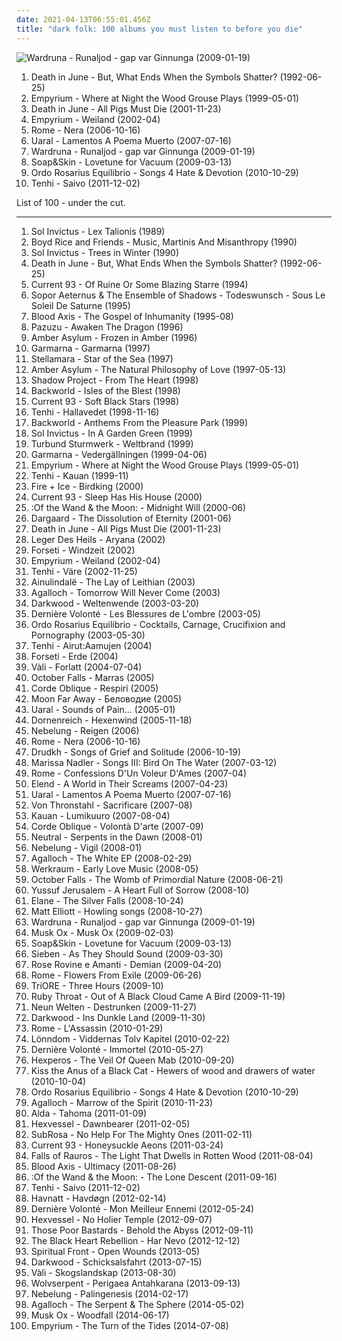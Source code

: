 ```yaml
---
date: 2021-04-13T06:55:01.456Z
title: "dark folk: 100 albums you must listen to before you die"
---
```

![Wardruna - Runaljod - gap var Ginnunga (2009-01-19)](http://coverartarchive.org/release/11b2eb6b-6ecb-4cfc-b814-8ebc80dccd88/9907441763-500.jpg "Wardruna - Runaljod - gap var Ginnunga (2009-01-19)")
<ol class="albums">
<li data-cover="http://coverartarchive.org/release/01644ef1-8e69-3ada-aec3-d5ab9054eb55/28801957432-500.jpg" data-tags="neofolk" role="button">Death in June - But, What Ends When the Symbols Shatter? (1992-06-25)</li>
<li data-cover="http://coverartarchive.org/release/c6918bbe-4343-4235-a8c5-ca6a79cf60ac/1009676795-500.jpg" data-tags="folk, acoustic, neofolk" role="button">Empyrium - Where at Night the Wood Grouse Plays (1999-05-01)</li>
<li data-cover="http://coverartarchive.org/release/21fc81a5-dd05-459c-b528-f25a1044d395/16084072468-500.jpg" data-tags="noise, experimental" role="button">Death in June - All Pigs Must Die (2001-11-23)</li>
<li data-cover="http://coverartarchive.org/release/370bd996-a648-4b02-ad41-083df8a208cb/12560286434-500.jpg" data-tags="neofolk, folk, dark folk" role="button">Empyrium - Weiland (2002-04)</li>
<li data-cover="http://coverartarchive.org/release/3c058ac6-7b93-4996-af7d-6ba2b2afb6df/18075146308-500.jpg" data-tags="neofolk" role="button">Rome - Nera (2006-10-16)</li>
<li data-cover="http://coverartarchive.org/release/f1fdac49-ff49-4469-83ee-1f7ed12bdb7e/1086102767-500.jpg" data-tags="doom metal" role="button">Uaral - Lamentos A Poema Muerto (2007-07-16)</li>
<li data-cover="http://coverartarchive.org/release/11b2eb6b-6ecb-4cfc-b814-8ebc80dccd88/9907441763-500.jpg" data-tags="folk, dark folk, neofolk" role="button">Wardruna - Runaljod - gap var Ginnunga (2009-01-19)</li>
<li data-cover="https://img.discogs.com/5ULMdii6V1Px_WEq_Gnq-FYTwV4=/fit-in/500x500/filters:strip_icc():format(jpeg):mode_rgb():quality(90)/discogs-images/R-1690134-1266618713.jpeg.jpg" data-tags="piano" role="button">Soap&Skin - Lovetune for Vacuum (2009-03-13)</li>
<li data-cover="https://img.discogs.com/WHl5pkNwsJObKrpsAUbeA7RNv5o=/fit-in/600x595/filters:strip_icc():format(jpeg):mode_rgb():quality(90)/discogs-images/R-1683872-1238740912.jpeg.jpg" data-tags="dark folk, apocalyptic folk, out of line" role="button">Ordo Rosarius Equilibrio - Songs 4 Hate & Devotion (2010-10-29)</li>
<li data-cover="http://coverartarchive.org/release/c5fd2283-0462-49d8-948d-6de4015ee364/2872111551-500.jpg" data-tags="dark folk, hiver" role="button">Tenhi - Saivo (2011-12-02)</li>
</ol>
List of 100 - under the cut.
<!-- more -->

_________________

<ol class="albums">
<li data-cover="http://coverartarchive.org/release/5f3d0c51-fe57-4bb6-92f3-1a9fe79e01f2/9387690193-500.jpg" data-tags="neofolk" role="button">
Sol Invictus - Lex Talionis (1989)
</li>
<li data-cover="https://img.discogs.com/jejZNdPQiHsEeQh702GmkFopPM8=/fit-in/600x600/filters:strip_icc():format(jpeg):mode_rgb():quality(90)/discogs-images/R-102340-1253471316.jpeg.jpg" data-tags="neofolk, dark folk" role="button">
Boyd Rice and Friends - Music, Martinis And Misanthropy (1990)
</li>
<li data-cover="http://coverartarchive.org/release/db70834c-c1ac-4500-8e15-f9199bb4afeb/14488070941-500.jpg" data-tags="neofolk" role="button">
Sol Invictus - Trees in Winter (1990)
</li>
<li data-cover="http://coverartarchive.org/release/01644ef1-8e69-3ada-aec3-d5ab9054eb55/28801957432-500.jpg" data-tags="neofolk" role="button">
Death in June - But, What Ends When the Symbols Shatter? (1992-06-25)
</li>
<li data-cover="http://coverartarchive.org/release/71119a18-2752-3562-a073-07de27a9709a/3668940581-500.jpg" data-tags="neofolk, dark folk, apocalyptic folk" role="button">
Current 93 - Of Ruine Or Some Blazing Starre (1994)
</li>
<li data-cover="http://coverartarchive.org/release/0cdecd2f-49a4-4cce-971b-dd7100f554d9/3019084364-500.jpg" data-tags="neofolk, melancholic, darkwave, dark folk" role="button">
Sopor Aeternus & The Ensemble of Shadows - Todeswunsch - Sous Le Soleil De Saturne (1995)
</li>
<li data-cover="http://coverartarchive.org/release/e9e0bf3e-9a94-3585-93ef-e6c1f5e0e5de/23505005206-500.jpg" data-tags="martial industrial, neofolk" role="button">
Blood Axis - The Gospel of Inhumanity (1995-08)
</li>
<li data-cover="http://coverartarchive.org/release/c805a2b6-a2ac-46b4-92d1-8102a0006d70/10841577885-500.jpg" data-tags="atmospheric black metal" role="button">
Pazuzu - Awaken The Dragon (1996)
</li>
<li data-cover="http://coverartarchive.org/release/c7e186c3-d122-4970-80a5-96372d76ad06/18602690984-500.jpg" data-tags="dark ambient" role="button">
Amber Asylum - Frozen in Amber (1996)
</li>
<li data-cover="http://coverartarchive.org/release/677349c5-8978-43eb-bd7a-5d5ad1528126/23770251563-500.jpg" data-tags="folk, nordic ethno grooves, scandinavian folk" role="button">
Garmarna - Garmarna (1997)
</li>
<li data-cover="http://coverartarchive.org/release/992f9492-5a5d-4c68-8be2-3d72573e7c2f/24547966474-500.jpg" data-tags="world fusion" role="button">
Stellamara - Star of the Sea (1997)
</li>
<li data-cover="http://coverartarchive.org/release/b296dcec-6745-42a3-81df-f933af14f689/1983167735-500.jpg" data-tags="dark folk, neo-classical, neoclassical, ethereal wave" role="button">
Amber Asylum - The Natural Philosophy of Love (1997-05-13)
</li>
<li data-cover="http://coverartarchive.org/release/50ead46a-ce80-43fb-8817-5cdbc3982e3b/15566159178-500.jpg" data-tags="gothic, gothic rock, rozz williams" role="button">
Shadow Project - From The Heart (1998)
</li>
<li data-cover="https://img.discogs.com/NtdDnt7ftd6HUB2cooUK4qEsjCA=/fit-in/600x594/filters:strip_icc():format(jpeg):mode_rgb():quality(90)/discogs-images/R-349743-1156800649.jpeg.jpg" data-tags="neofolk, dark folk, apocalyptic folk" role="button">
Backworld - Isles of the Blest (1998)
</li>
<li data-cover="http://coverartarchive.org/release/ce037097-b68d-4bbb-8d17-476fc82ebde3/3613013207-500.jpg" data-tags="piano, melancholic" role="button">
Current 93 - Soft Black Stars (1998)
</li>
<li data-cover="http://coverartarchive.org/release/46b8dd1d-8a9f-4389-96d2-5c5591ef3dc4/18174978441-500.jpg" data-tags="folk, dark folk, hiver" role="button">
Tenhi - Hallavedet (1998-11-16)
</li>
<li data-cover="http://coverartarchive.org/release/f9869932-779b-4474-b877-2315fc74c6a7/8806552856-500.jpg" data-tags="neofolk, dark folk, apocalyptic folk, world serpent" role="button">
Backworld - Anthems From the Pleasure Park (1999)
</li>
<li data-cover="http://coverartarchive.org/release/79eca596-f325-4617-8529-e2230eed0b1d/14488180752-500.jpg" data-tags="neofolk" role="button">
Sol Invictus - In A Garden Green (1999)
</li>
<li data-cover="http://coverartarchive.org/release/3498b2aa-37c7-4efa-95ae-61736cc05c46/3456088427-500.jpg" data-tags="industrial, folk noir, neofolk, dark folk, martial industrial, neoclassical, apocalyptic folk, martial neofolk, je dirai quelque jour vos naissances latentes, nox-aeternus" role="button">
Turbund Sturmwerk - Weltbrand (1999)
</li>
<li data-cover="https://img.discogs.com/Hhp0jMQUc3E5kGWLO4AoKncEGcQ=/fit-in/400x392/filters:strip_icc():format(jpeg):mode_rgb():quality(90)/discogs-images/R-1072107-1217768309.jpeg.jpg" data-tags="swedish, nordic folk, folk rock" role="button">
Garmarna - Vedergällningen (1999-04-06)
</li>
<li data-cover="http://coverartarchive.org/release/c6918bbe-4343-4235-a8c5-ca6a79cf60ac/1009676795-500.jpg" data-tags="folk, acoustic, neofolk" role="button">
Empyrium - Where at Night the Wood Grouse Plays (1999-05-01)
</li>
<li data-cover="https://img.discogs.com/O6kMQiGCpQQW-BPjZvJsMsNmKiY=/fit-in/600x600/filters:strip_icc():format(jpeg):mode_rgb():quality(90)/discogs-images/R-612679-1138414798.jpeg.jpg" data-tags="neofolk, folk" role="button">
Tenhi - Kauan (1999-11)
</li>
<li data-cover="http://coverartarchive.org/release/633cd03b-14e7-4184-a5f1-5e47481f10e6/14841510373-500.jpg" data-tags="neofolk" role="button">
Fire + Ice - Birdking (2000)
</li>
<li data-cover="http://coverartarchive.org/release/c5e4351e-fafd-3066-81a3-71e1cffd2133/3617687903-500.jpg" data-tags="neofolk, apocalyptic folk" role="button">
Current 93 - Sleep Has His House (2000)
</li>
<li data-cover="http://coverartarchive.org/release/288b5f23-8ec0-34cc-be1f-38a9d5c03cda/9943915569-500.jpg" data-tags="neofolk, dark folk" role="button">
:Of the Wand & the Moon: - Midnight Will (2000-06)
</li>
<li data-cover="http://coverartarchive.org/release/fa4868f0-1f2f-4bdc-9cc3-61b107642db3/27796142340-500.jpg" data-tags="dark ambient, darkwave" role="button">
Dargaard - The Dissolution of Eternity (2001-06)
</li>
<li data-cover="http://coverartarchive.org/release/21fc81a5-dd05-459c-b528-f25a1044d395/16084072468-500.jpg" data-tags="noise, experimental" role="button">
Death in June - All Pigs Must Die (2001-11-23)
</li>
<li data-cover="https://img.discogs.com/3q3Rssrn_WEJBoTcmPzKAjm5W3Y=/fit-in/170x170/filters:strip_icc():format(jpeg):mode_rgb():quality(90)/discogs-images/R-392749-1107342097.jpg.jpg" data-tags="industrial, folk noir, neofolk, dark folk, martial industrial, neoclassical, apocalyptic folk, martial neofolk, je dirai quelque jour vos naissances latentes, nox-aeternus" role="button">
Leger Des Heils - Aryana (2002)
</li>
<li data-cover="https://img.discogs.com/CRhK6GqtxGF43CLUQC24ixKS_3o=/fit-in/600x522/filters:strip_icc():format(jpeg):mode_rgb():quality(90)/discogs-images/R-341175-1324893723.jpeg.jpg" data-tags="neofolk" role="button">
Forseti - Windzeit (2002)
</li>
<li data-cover="http://coverartarchive.org/release/370bd996-a648-4b02-ad41-083df8a208cb/12560286434-500.jpg" data-tags="neofolk, folk, dark folk" role="button">
Empyrium - Weiland (2002-04)
</li>
<li data-cover="https://img.discogs.com/W_PczOtxToSZWZBBjGocvpU70iM=/fit-in/458x400/filters:strip_icc():format(jpeg):mode_rgb():quality(90)/discogs-images/R-463740-1117243587.jpg.jpg" data-tags="folk" role="button">
Tenhi - Väre (2002-11-25)
</li>
<li data-cover="https://img.discogs.com/_jICrP1JQsbgIN5jFEYrbYN5AzI=/fit-in/600x535/filters:strip_icc():format(jpeg):mode_rgb():quality(90)/discogs-images/R-750095-1154974913.jpeg.jpg" data-tags="neofolk" role="button">
Ainulindalë - The Lay of Leithian (2003)
</li>
<li data-cover="http://coverartarchive.org/release/7aeb5277-5955-41da-8a0c-9951cf2d2c8a/1122752211-500.jpg" data-tags="folk" role="button">
Agalloch - Tomorrow Will Never Come (2003)
</li>
<li data-cover="http://coverartarchive.org/release/23893c69-35ae-47eb-b9ed-d7378ff885fa/14841082382-500.jpg" data-tags="dark folk" role="button">
Darkwood - Weltenwende (2003-03-20)
</li>
<li data-cover="http://coverartarchive.org/release/7f9e8879-d11b-450d-925b-b4845a39fdd4/1952249442-500.jpg" data-tags="martial industrial, neofolk" role="button">
Dernière Volonté - Les Blessures de L'ombre (2003-05)
</li>
<li data-cover="https://img.discogs.com/joFYqMy154fWOVv9KA8pH1KUEJw=/fit-in/160x160/filters:strip_icc():format(jpeg):mode_rgb():quality(90)/discogs-images/R-1108610-1216794284.jpeg.jpg" data-tags="neofolk, dark ambient, martial industrial, apocalyptic folk" role="button">
Ordo Rosarius Equilibrio - Cocktails, Carnage, Crucifixion and Pornography (2003-05-30)
</li>
<li data-cover="http://coverartarchive.org/release/b2ea53b8-6930-4d45-9503-4482007d7cf1/3426093623-500.jpg" data-tags="2004" role="button">
Tenhi - Airut:Aamujen (2004)
</li>
<li data-cover="https://img.discogs.com/QLrr0vojulqZJWgpF7u7P42XiyI=/fit-in/587x509/filters:strip_icc():format(jpeg):mode_rgb():quality(90)/discogs-images/R-442914-1129378519.jpeg.jpg" data-tags="neofolk" role="button">
Forseti - Erde (2004)
</li>
<li data-cover="https://img.discogs.com/9iTqhcnCflow8WGesAyFYUyyUYA=/fit-in/431x600/filters:strip_icc():format(jpeg):mode_rgb():quality(90)/discogs-images/R-750037-1154971410.jpeg.jpg" data-tags="neofolk" role="button">
Vàli - Forlatt (2004-07-04)
</li>
<li data-cover="https://img.discogs.com/0OTqhj1ihhXK0ZY4ah0-xNPBxjo=/fit-in/350x350/filters:strip_icc():format(jpeg):mode_rgb():quality(90)/discogs-images/R-986951-1181049675.jpeg.jpg" data-tags="folk" role="button">
October Falls - Marras (2005)
</li>
<li data-cover="https://img.discogs.com/jJpqTTwjlEr3rjQ2WbYCmlbuJ9w=/fit-in/600x600/filters:strip_icc():format(jpeg):mode_rgb():quality(90)/discogs-images/R-963401-1376031707-9511.jpeg.jpg" data-tags="ethereal, dark folk, neo-classical, neo folk" role="button">
Corde Oblique - Respiri (2005)
</li>
<li data-cover="https://img.discogs.com/Xz2F3hJV1GXk9XlcykENIjejuhc=/fit-in/600x600/filters:strip_icc():format(jpeg):mode_rgb():quality(90)/discogs-images/R-13967827-1565114898-3972.jpeg.jpg" data-tags="dark folk" role="button">
Moon Far Away - Беловодие (2005)
</li>
<li data-cover="http://coverartarchive.org/release/59f014e1-98ab-4713-b474-4ec58fea6e03/1086086381-500.jpg" data-tags="dark folk" role="button">
Uaral - Sounds of Pain... (2005-01)
</li>
<li data-cover="https://img.discogs.com/3sQwM5lfulY3vU5sNNizFNiGypw=/fit-in/150x150/filters:strip_icc():format(jpeg):mode_rgb():quality(90)/discogs-images/R-570929-1182097706.jpeg.jpg" data-tags="black metal, acoustic" role="button">
Dornenreich - Hexenwind (2005-11-18)
</li>
<li data-cover="https://img.discogs.com/7uDp6rOwqSLkJ9YEkEt7rW-Hvnw=/fit-in/600x594/filters:strip_icc():format(jpeg):mode_rgb():quality(90)/discogs-images/R-706912-1150120842.jpeg.jpg" data-tags="ambient, neofolk, dark folk, apocalyptic folk" role="button">
Nebelung - Reigen (2006)
</li>
<li data-cover="http://coverartarchive.org/release/3c058ac6-7b93-4996-af7d-6ba2b2afb6df/18075146308-500.jpg" data-tags="neofolk" role="button">
Rome - Nera (2006-10-16)
</li>
<li data-cover="https://img.discogs.com/DpQLT_5Ws9Wu-yAd7CqjXOE852g=/fit-in/600x544/filters:strip_icc():format(jpeg):mode_rgb():quality(90)/discogs-images/R-2040364-1509567241-6724.jpeg.jpg" data-tags="acoustic, instrumental" role="button">
Drudkh - Songs of Grief and Solitude (2006-10-19)
</li>
<li data-cover="http://coverartarchive.org/release/6612f329-7d59-4578-8128-c2a2ec86565c/8703131155-500.jpg" data-tags="folk" role="button">
Marissa Nadler - Songs III: Bird On The Water (2007-03-12)
</li>
<li data-cover="http://coverartarchive.org/release/20209780-beb1-45fe-b4b6-bfa6c8bd769e/2114457914-500.jpg" data-tags="neofolk, martial industrial" role="button">
Rome - Confessions D'Un Voleur D'Ames (2007-04)
</li>
<li data-cover="http://coverartarchive.org/release/246e7498-17dc-484d-94d1-28bb6b59b7e6/5525285126-500.jpg" data-tags="avant-garde, neoclassical, impossible for liberals to deal with, soundtrack to the apocalypse, neo-classical wave" role="button">
Elend - A World in Their Screams (2007-04-23)
</li>
<li data-cover="http://coverartarchive.org/release/f1fdac49-ff49-4469-83ee-1f7ed12bdb7e/1086102767-500.jpg" data-tags="doom metal" role="button">
Uaral - Lamentos A Poema Muerto (2007-07-16)
</li>
<li data-cover="https://img.discogs.com/OHVVvDtPsXQn2onujpWjDtvHNDo=/fit-in/600x614/filters:strip_icc():format(jpeg):mode_rgb():quality(90)/discogs-images/R-959724-1464809862-5887.jpeg.jpg" data-tags="neofolk, martial industrial" role="button">
Von Thronstahl - Sacrificare (2007-08)
</li>
<li data-cover="http://coverartarchive.org/release/0321699f-297e-4400-a2d6-5f8af5b54f13/11676216307-500.jpg" data-tags="doom metal, folk metal" role="button">
Kauan - Lumikuuro (2007-08-04)
</li>
<li data-cover="http://coverartarchive.org/release/8d22919d-84fd-49b1-a1a3-d76286ebd0c4/2234281903-500.jpg" data-tags="neofolk, dark folk, folk, ethereal" role="button">
Corde Oblique - Volontà D'arte (2007-09)
</li>
<li data-cover="http://coverartarchive.org/release/363de362-e921-43ce-9679-3d9ae0f62314/11811299837-500.jpg" data-tags="dark folk" role="button">
Neutral - Serpents in the Dawn (2008-01)
</li>
<li data-cover="http://coverartarchive.org/release/166de9b3-064a-49b7-bc90-65a262048aec/3024132016-500.jpg" data-tags="neofolk" role="button">
Nebelung - Vigil (2008-01)
</li>
<li data-cover="http://coverartarchive.org/release/ea4a5386-438d-4b1c-9c88-ef99e88944b1/21895396089-500.jpg" data-tags="neofolk" role="button">
Agalloch - The White EP (2008-02-29)
</li>
<li data-cover="https://img.discogs.com/ltiSDI5YYkKEXKhfUUZwJrZ9naQ=/fit-in/497x436/filters:strip_icc():format(jpeg):mode_rgb():quality(90)/discogs-images/R-1329947-1210166155.jpeg.jpg" data-tags="folk noir, dark folk, neoclassical, apocalyptic folk, martial neofolk, je devrais avoir mon enfer de la caresse, ahnstern, je dirai quelque jour vos naissances latentes, nox-aeternus" role="button">
Werkraum - Early Love Music (2008-05)
</li>
<li data-cover="https://img.discogs.com/Sz9RMP0s5CB5u4pO4uZaJkLrsro=/fit-in/600x598/filters:strip_icc():format(jpeg):mode_rgb():quality(90)/discogs-images/R-1508549-1224936159.jpeg.jpg" data-tags="dark folk" role="button">
October Falls - The Womb of Primordial Nature (2008-06-21)
</li>
<li data-cover="http://coverartarchive.org/release/e85941eb-388d-4d14-9b0d-d3e58ff4c1f9/6986124887-500.jpg" data-tags="french, folk, garage rock, psychedelic rock, dark folk, psych-folk, not a black metal album" role="button">
Yussuf Jerusalem - A Heart Full of Sorrow (2008-10)
</li>
<li data-cover="http://coverartarchive.org/release/1b7e0d89-ceff-444a-9963-34fac90ba3b5/16422860334-500.jpg" data-tags="ethereal, folk, darkwave, dark folk" role="button">
Elane - The Silver Falls (2008-10-24)
</li>
<li data-cover="http://coverartarchive.org/release/ae954b72-41c8-4984-b9a9-63b53030d1d0/2471701414-500.jpg" data-tags="slowcore, neofolk, dark folk, 00s, neo folk, fancy album covers, monochrome album covers, vintage album covers, psychedelic album covers,  dark folk" role="button">
Matt Elliott - Howling songs (2008-10-27)
</li>
<li data-cover="http://coverartarchive.org/release/11b2eb6b-6ecb-4cfc-b814-8ebc80dccd88/9907441763-500.jpg" data-tags="folk, dark folk, neofolk" role="button">
Wardruna - Runaljod - gap var Ginnunga (2009-01-19)
</li>
<li data-cover="https://img.discogs.com/EgsTSc7Yg2r3dT2I7YZFhGpix90=/fit-in/288x300/filters:strip_icc():format(jpeg):mode_rgb():quality(90)/discogs-images/R-8337905-1459639440-2129.jpeg.jpg" data-tags="acoustic, dark folk" role="button">
Musk Ox - Musk Ox (2009-02-03)
</li>
<li data-cover="https://img.discogs.com/5ULMdii6V1Px_WEq_Gnq-FYTwV4=/fit-in/500x500/filters:strip_icc():format(jpeg):mode_rgb():quality(90)/discogs-images/R-1690134-1266618713.jpeg.jpg" data-tags="piano" role="button">
Soap&Skin - Lovetune for Vacuum (2009-03-13)
</li>
<li data-cover="http://coverartarchive.org/release/05b5c0d2-fa1a-4369-a6cd-7391942efe65/2044692390-500.jpg" data-tags="neofolk, dark folk, neoclassical" role="button">
Sieben - As They Should Sound (2009-03-30)
</li>
<li data-cover="https://img.discogs.com/BIMI1e798_6lT7tVgYYilm86jF8=/fit-in/600x591/filters:strip_icc():format(jpeg):mode_rgb():quality(90)/discogs-images/R-1739719-1466530006-2664.jpeg.jpg" data-tags="neofolk, dark folk, neo folk, martial industrial, neoclassical, impossible for liberals to deal with, cryptofa, cold spring" role="button">
Rose Rovine e Amanti - Demian (2009-04-20)
</li>
<li data-cover="http://coverartarchive.org/release/37ee2649-7dfb-45ad-87b3-ca77ba66d87d/17650563376-500.jpg" data-tags="neofolk" role="button">
Rome - Flowers From Exile (2009-06-26)
</li>
<li data-cover="http://coverartarchive.org/release/c128ffe8-5808-3af9-af74-5bcda1c96b16/1827905959-500.jpg" data-tags="neofolk" role="button">
TriORE - Three Hours (2009-10)
</li>
<li data-cover="https://img.discogs.com/UTll5FKnEKbNTMF25QUB202FbEI=/fit-in/500x442/filters:strip_icc():format(jpeg):mode_rgb():quality(90)/discogs-images/R-1681886-1302035746.jpeg.jpg" data-tags="haunting, dark folk, erotic, amazing voice, aurgasm, very trippy, beautiful vocalist, katie jane garside is redhot, bring the sea to my ankles" role="button">
Ruby Throat - Out of A Black Cloud Came A Bird (2009-11-19)
</li>
<li data-cover="http://coverartarchive.org/release/b037ecc8-45fa-43c1-bf9a-30c4934b3aed/3104789300-500.jpg" data-tags="neofolk, neo folk" role="button">
Neun Welten - Destrunken (2009-11-27)
</li>
<li data-cover="http://coverartarchive.org/release/51d8a1ca-d8c2-4a64-a794-0b789c139923/14841103738-500.jpg" data-tags="neofolk" role="button">
Darkwood - Ins Dunkle Land (2009-11-30)
</li>
<li data-cover="http://coverartarchive.org/release/cd87c753-a934-414b-9da3-b383c3304c26/1802701475-500.jpg" data-tags="dark folk" role="button">
Rome - L'Assassin (2010-01-29)
</li>
<li data-cover="https://img.discogs.com/2B-5QiU3wJiIQYCfdWgMR6mHWTQ=/fit-in/600x521/filters:strip_icc():format(jpeg):mode_rgb():quality(90)/discogs-images/R-14468258-1575143627-6044.jpeg.jpg" data-tags="dark folk, ulveresque, atmospheric dark folk" role="button">
Lönndom - Viddernas Tolv Kapitel (2010-02-22)
</li>
<li data-cover="http://coverartarchive.org/release/186c4170-8821-43de-97b1-7085c496a0bf/1952245791-500.jpg" data-tags="synthpop, militarism leads to homosexuality" role="button">
Dernière Volonté - Immortel (2010-05-27)
</li>
<li data-cover="http://coverartarchive.org/release/e6758283-a51d-4eb9-88ad-c723c670a96d/2384794027-500.jpg" data-tags="folk, folk noir, dark folk, neoclassical, apocalyptic folk, dark ambient neoclassical, nox-aeternus" role="button">
Hexperos - The Veil Of Queen Mab (2010-09-20)
</li>
<li data-cover="http://coverartarchive.org/release/71727f18-c683-4440-8ee5-0a623b5ad7fb/3109305787-500.jpg" data-tags="psychedelic folk, psychedelic neofolk" role="button">
Kiss the Anus of a Black Cat - Hewers of wood and drawers of water (2010-10-04)
</li>
<li data-cover="https://img.discogs.com/WHl5pkNwsJObKrpsAUbeA7RNv5o=/fit-in/600x595/filters:strip_icc():format(jpeg):mode_rgb():quality(90)/discogs-images/R-1683872-1238740912.jpeg.jpg" data-tags="dark folk, apocalyptic folk, out of line" role="button">
Ordo Rosarius Equilibrio - Songs 4 Hate & Devotion (2010-10-29)
</li>
<li data-cover="http://coverartarchive.org/release/4bf41913-8e1a-37ef-97df-b5ee6e959db1/19071349987-500.jpg" data-tags="black metal, atmospheric black metal, folk metal, homoerotic wet dream nostalgia metal, id rather shove a hot curling iron up my ass than listen to this shit, progressive buttsecks metal, very popular among the gay community, jesus i want to vomit" role="button">
Agalloch - Marrow of the Spirit (2010-11-23)
</li>
<li data-cover="http://coverartarchive.org/release/fdef5676-469d-451a-9cd4-cca3414b70da/1325962731-500.jpg" data-tags="black metal" role="button">
Alda - Tahoma (2011-01-09)
</li>
<li data-cover="http://coverartarchive.org/release/7a1e4735-6f30-4d71-8702-4399f7bec4b3/5913448914-500.jpg" data-tags="psychedelic folk, dark folk" role="button">
Hexvessel - Dawnbearer (2011-02-05)
</li>
<li data-cover="http://coverartarchive.org/release/9fba6ca8-4acb-44a9-951a-6c1fb8511443/4771031546-500.jpg" data-tags="doom metal" role="button">
SubRosa - No Help For The Mighty Ones (2011-02-11)
</li>
<li data-cover="http://coverartarchive.org/release/887a95ce-8c05-44dc-a380-1ef5dd8db111/3647478018-500.jpg" data-tags="dark folk" role="button">
Current 93 - Honeysuckle Aeons (2011-03-24)
</li>
<li data-cover="http://coverartarchive.org/release/4e40f106-5233-4f69-94d3-5ca0bca4b0a3/1481268980-500.jpg" data-tags="black metal" role="button">
Falls of Rauros - The Light That Dwells in Rotten Wood (2011-08-04)
</li>
<li data-cover="http://coverartarchive.org/release/7d744184-34a0-415a-b89e-6f8c7ed2d305/11633838088-500.jpg" data-tags="industrial, folk noir, neofolk, dark folk, martial industrial, neoclassical, apocalyptic folk, martial neofolk, je dirai quelque jour vos naissances latentes, nox-aeternus" role="button">
Blood Axis - Ultimacy (2011-08-26)
</li>
<li data-cover="http://coverartarchive.org/release/185b1da0-5c07-4892-bb20-fee4642650c6/9259617885-500.jpg" data-tags="neofolk, dark folk" role="button">
:Of the Wand & the Moon: - The Lone Descent (2011-09-16)
</li>
<li data-cover="http://coverartarchive.org/release/c5fd2283-0462-49d8-948d-6de4015ee364/2872111551-500.jpg" data-tags="dark folk, hiver" role="button">
Tenhi - Saivo (2011-12-02)
</li>
<li data-cover="https://img.discogs.com/wfL3iYvB0-qamGXaHOiuBQSRiqQ=/fit-in/600x595/filters:strip_icc():format(jpeg):mode_rgb():quality(90)/discogs-images/R-3449462-1330815605.jpeg.jpg" data-tags="norwegian, neofolk, dark folk, norway" role="button">
Havnatt - Havdøgn (2012-02-14)
</li>
<li data-cover="http://coverartarchive.org/release/749b013d-fd81-4ca1-9acd-4c5de34ba331/5904656404-500.jpg" data-tags="industrial, folk noir, neofolk, dark folk, martial industrial, neoclassical, apocalyptic folk, music i tried but didnt like, martial neofolk, je dirai quelque jour vos naissances latentes, nox-aeternus, eurasian artists european association" role="button">
Dernière Volonté - Mon Meilleur Ennemi (2012-05-24)
</li>
<li data-cover="http://coverartarchive.org/release/2f49a9c6-34f8-4546-bea0-9b839995b06c/3883004277-500.jpg" data-tags="psychedelic folk" role="button">
Hexvessel - No Holier Temple (2012-09-07)
</li>
<li data-cover="http://coverartarchive.org/release/1d836a4d-cf59-47ef-a459-730ee2d221b1/8653695963-500.jpg" data-tags="country, dark, americana, doom, dark folk, alternative country, death country, gothic country, gothic americana, hellbilly, dark country, doom folk, god-damned country, cemetery western, alternative dark, doom country, horror country, country doom, outlaw doom country" role="button">
Those Poor Bastards - Behold the Abyss (2012-09-11)
</li>
<li data-cover="https://img.discogs.com/KqXNWOdktsybtUWsitkgcS4Hbl8=/fit-in/550x550/filters:strip_icc():format(jpeg):mode_rgb():quality(90)/discogs-images/R-4216023-1358787641-2284.jpeg.jpg" data-tags="post-rock, post-hardcore" role="button">
The Black Heart Rebellion - Har Nevo (2012-12-12)
</li>
<li data-cover="http://coverartarchive.org/release/667ba60d-5972-4a13-8c0c-071a6849a186/6227453720-500.jpg" data-tags="neofolk" role="button">
Spiritual Front - Open Wounds (2013-05)
</li>
<li data-cover="http://coverartarchive.org/release/e2d2dc6a-84ac-4500-8070-352f2f3e83e7/14841122289-500.jpg" data-tags="dark folk" role="button">
Darkwood - Schicksalsfahrt (2013-07-15)
</li>
<li data-cover="http://coverartarchive.org/release/3340c511-8744-41e4-a5e6-630699ea5ccd/16485301148-500.jpg" data-tags="acoustic" role="button">
Vàli - Skogslandskap (2013-08-30)
</li>
<li data-cover="https://img.discogs.com/wE0SfE9FeHUSmhtoj2a4mixWFHA=/fit-in/364x364/filters:strip_icc():format(jpeg):mode_rgb():quality(90)/discogs-images/R-4908501-1379116295-6349.jpeg.jpg" data-tags="heavy metal, black metal, ambient, experimental, doom metal, chamber music, psychedelic, doom, drone, spiritual, dark ambient, dark folk, badass,  doom metal" role="button">
Wolvserpent - Perigaea Antahkarana (2013-09-13)
</li>
<li data-cover="http://coverartarchive.org/release/9963e580-6d2d-4294-abe1-aed84302c53d/6830106367-500.jpg" data-tags="neofolk, dark folk" role="button">
Nebelung - Palingenesis (2014-02-17)
</li>
<li data-cover="http://coverartarchive.org/release/cfc5fd4a-d781-4b0d-b987-4ffe86318150/7382794708-500.jpg" data-tags="doom metal, folk metal" role="button">
Agalloch - The Serpent & The Sphere (2014-05-02)
</li>
<li data-cover="https://img.discogs.com/jxA6YtZT1NSzgKBaGmcA4u-_6Ww=/fit-in/600x600/filters:strip_icc():format(jpeg):mode_rgb():quality(90)/discogs-images/R-5801020-1436292648-1228.jpeg.jpg" data-tags="folk noir, neofolk, dark folk, neoclassical, apocalyptic folk, musk ox, nox-aeternus" role="button">
Musk Ox - Woodfall (2014-06-17)
</li>
<li data-cover="http://coverartarchive.org/release/6047d3d4-0a51-4f74-bc62-b50b49cb62eb/7815371122-500.jpg" data-tags="doom metal, melancholic" role="button">
Empyrium - The Turn of the Tides (2014-07-08)
</li>
</ol>